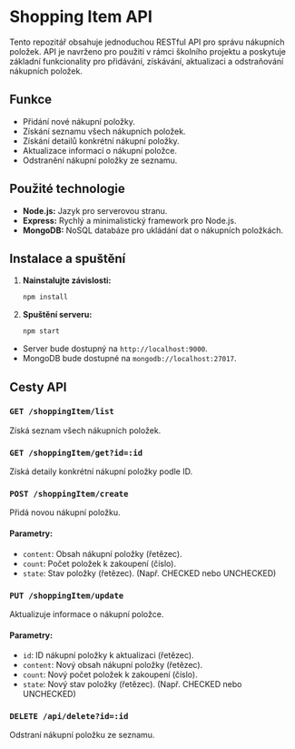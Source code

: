 # Shopping Item API

Tento repozitář obsahuje jednoduchou RESTful API pro správu nákupních položek. API je navrženo pro použití v rámci školního projektu a poskytuje základní funkcionality pro přidávání, získávání, aktualizaci a odstraňování nákupních položek.

## Funkce

- Přidání nové nákupní položky.
- Získání seznamu všech nákupních položek.
- Získání detailů konkrétní nákupní položky.
- Aktualizace informací o nákupní položce.
- Odstranění nákupní položky ze seznamu.

## Použité technologie

- **Node.js:** Jazyk pro serverovou stranu.
- **Express:** Rychlý a minimalistický framework pro Node.js.
- **MongoDB:** NoSQL databáze pro ukládání dat o nákupních položkách.

## Instalace a spuštění

1. **Nainstalujte závislosti:**
   ```bash
   npm install
2. **Spuštění serveru:**
   ```bash
   npm start

- Server bude dostupný na `http://localhost:9000`.
- MongoDB bude dostupné na `mongodb://localhost:27017`.

## Cesty API

### `GET /shoppingItem/list`

Získá seznam všech nákupních položek.

### `GET /shoppingItem/get?id=:id`

Získá detaily konkrétní nákupní položky podle ID.

### `POST /shoppingItem/create`

Přidá novou nákupní položku.

#### Parametry:

- `content`: Obsah nákupní položky (řetězec).
- `count`: Počet položek k zakoupení (číslo).
- `state`: Stav položky (řetězec). (Např. CHECKED nebo UNCHECKED)

### `PUT /shoppingItem/update`

Aktualizuje informace o nákupní položce.

#### Parametry:

- `id`: ID nákupní položky k aktualizaci (řetězec).
- `content`: Nový obsah nákupní položky (řetězec).
- `count`: Nový počet položek k zakoupení (číslo).
- `state`: Nový stav položky (řetězec). (Např. CHECKED nebo UNCHECKED)

### `DELETE /api/delete?id=:id`

Odstraní nákupní položku ze seznamu.

